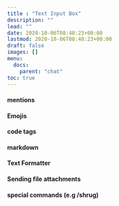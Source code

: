 ```yaml
---
title : "Text Input Box"
description: ""
lead: ""
date: 2020-10-06T08:48:23+00:00
lastmod: 2020-10-06T08:48:23+00:00
draft: false
images: []
menu:
  docs:
    parent: "chat"
toc: true
---
```


#### mentions
#### Emojis
#### code tags
#### markdown
#### Text Formatter
#### Sending file attachments
#### special commands (e.g /shrug)

